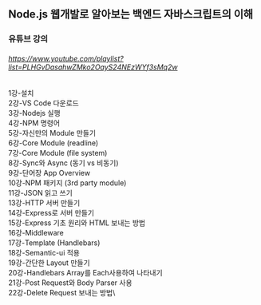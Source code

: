 ## Node.js 웹개발로 알아보는 백엔드 자바스크립트의 이해

### 유튜브 강의

###### https://www.youtube.com/playlist?list=PLHGvDasahwZMko2OayS24NEzWYf3sMq2w

1강-설치\
2강-VS Code 다운로드\
3강-Nodejs 실행\
4강-NPM 명령어\
5강-자신만의 Module 만들기\
6강-Core Module (readline)\
7강-Core Module (file system)\
8강-Sync와 Async (동기 vs 비동기)\
9강-단어장 App Overview\
10강-NPM 패키지 (3rd party module)\
11강-JSON 읽고 쓰기\
13강-HTTP 서버 만들기\
14강-Express로 서버 만들기\
15강-Express 기초 원리와 HTML 보내는 방법\
16강-Middleware\
17강-Template (Handlebars)\
18강-Semantic-ui 적용\
19강-간단한 Layout 만들기\
20강-Handlebars Array를 Each사용하여 나타내기\
21강-Post Request와 Body Parser 사용\
22강-Delete Request 보내는 방법\
